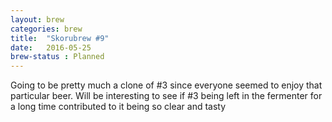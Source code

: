 ```yaml
---
layout: brew
categories: brew
title:  "Skorubrew #9"
date:   2016-05-25
brew-status : Planned
---
```


Going to be pretty much a clone of #3 since everyone seemed to enjoy that particular beer. Will be interesting to see if #3 being left in the fermenter for a long time contributed to it being so clear and tasty